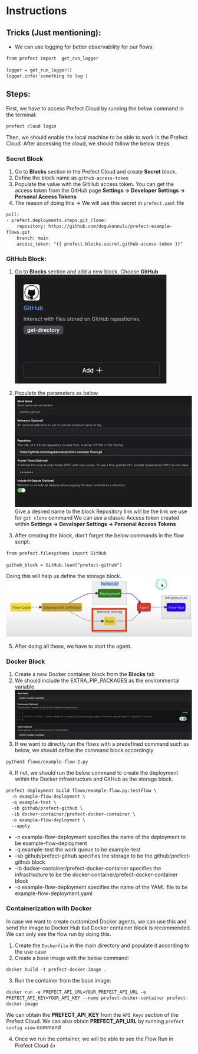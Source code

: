 # Instructions

## Tricks (Just mentioning):
- We can use logging for better observability for our flows:
```
from prefect import  get_run_logger

logger = get_run_logger()
logger.info('something to log')
```


## Steps:

First, we have to access Prefect Cloud by running the below command in the terminal:

```
prefect cloud login
```

Then, we should enable the local machine to be able to work in the Prefect Cloud. After accessing the cloud, we should follow the below steps.

### Secret Block

1. Go to __Blocks__ section in the Prefect Cloud and create __Secret__ block.
2. Define the block name as `github-access-token`
3. Populate the value with the GitHub access token. You can get the access token from the GitHub page __Settings -> Developer Settings -> Personal Access Tokens__
4. The reason of doing this -> We will use this secret in `prefect.yaml` file

```
pull:
- prefect.deployments.steps.git_clone:
    repository: https://github.com/dogukannulu/prefect-example-flows.git
    branch: main
    access_token: "{{ prefect.blocks.secret.github-access-token }}"
```


### GitHub Block:

1. Go to __Blocks__ section and add a new block.
Choose __GitHub__
![Alt text](img/image.png)

2. Populate the parameters as below.
![Alt text](img/image-1.png)
Give a desired name to the block
Repository link will be the link we use for `git clone` command
We can use a classic Access token created within __Settings -> Developer Settings -> Personal Access Tokens__

3. After creating the block, don't forget the below commands in the flow script:

```
from prefect.filesystems import GitHub

github_block = GitHub.load("prefect-github")
```

Doing this will help us define the storage block.
![Alt text](img/image-2.png)

5. After doing all these, we have to start the agent.

### Docker Block

1. Create a new Docker container block from the __Blocks__ tab
2. We should include the EXTRA_PIP_PACKAGES as the environmental variable
![Alt text](img/image-3.png)
3. If we want to directly run the flows with a predefined command such as below, we should define the command block accordingly
```
python3 flows/example-flow-2.py
```
4. If not, we should run the below command to create the deployment within the Docker infrastructure and GitHub as the storage block.

```
prefect deployment build flows/example-flow.py:testFlow \
  -n example-flow-deployment \
  -q example-test \
  -sb github/prefect-github \
  -ib docker-container/prefect-docker-container \
  -o example-flow-deployment \
  --apply
```

- -n example-flow-deployment specifies the name of the deployment to be example-flow-deployment
- -q example-test the work queue to be example-test
- -sb github/prefect-github specifies the storage to be the github/prefect-github block
- -ib docker-container/prefect-docker-container specifies the infrastructure to be the docker-container/prefect-docker-container block
- -o example-flow-deployment specifies the name of the YAML file to be example-flow-deployment.yaml

### Containerization with Docker

In case we want to create customized Docker agents, we can use this and send the image to Docker Hub but Docker container block is recommended. We can only see the flow run by doing this.

1. Create the `Dockerfile` in the main directory and populate it according to the use case
2. Create a base image with the below command:

```
docker build -t prefect-docker-image .
```

3. Run the container from the base image:

```
docker run -e PREFECT_API_URL=YOUR_PREFECT_API_URL -e PREFECT_API_KEY=YOUR_API_KEY --name prefect-docker-container prefect-docker-image
```

We can obtain the __PREFECT_API_KEY__ from the `API Keys` section of the Prefect Cloud. We can also obtain __PREFECT_API_URL__ by running `prefect config view` command

4. Once we run the container, we will be able to see the Flow Run in Prefect Cloud 👍
